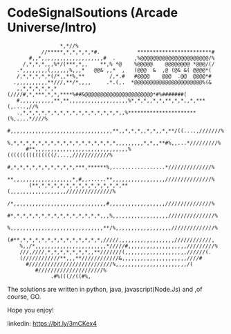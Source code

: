 # CodeSignalSoutions (Arcade Universe/Intro)

                                                                
                     *,*//%                                                     
               //*****,*,*,*,*,*#.            ************************#         
           #,,*,,,,,,,,,,,,,,,,,,,,#  .      ,%@@@@@@@@@@@@@@@@@@@@@@/%         
         /,*,*,*,,,%*/(***,*,,    **,% *@    %@@@@@    @@@@@@@@ *@@@/(/         
       .*,,,,,,,,(,,,,,,%,,,*   @@& ,,*  ,   (@@@  &  ,@ (@& &( @@@@*(          
       /,*,*,*,*,*(/*,,**%,**        /,*.#   #@@@@    @@@  .@@  @@@@*#          
      .,,,,,,,,,,**///,**/*,,,,     .*.(,.  *@@@@@@@@@@@@@@@@@@@@@@%(&          
       ,,*,*,*,*,*,*(////#,*,***,*,*,****%##&@@@@@@@@@@@@@@@@@@@@@@*#%#######(  
       #,,,,,,,,,,,**,**,,,,,,,,,,,,,,,,,,,%*,*,*,,*,*,**,*,*,,*,***(,....,//%  
       .,*,*,*,*,*,*,*,*,*,*,*,*,*,*,*,*,,%**********************(%,....*////%  
        #,,,,,,,,,,,,,,,,,,,,,,,,,,,,,,,,,**,,*,*,*,,*,*,,*,**/((....,///////%  
         %,*,*,*,*,*,*,*,*,*,*,*,*,*,*,*,*,*,,,,,,,,,*,*,,**#%,,...*/////////%  
          #**,,,,,,,,,,,,,,,,,,,,,,,,,,,,,,%(((((((((((((((/....,////////////%  
           #,*,*,*,*,*,*,*,*,*,*,***,******%,.................*//////////////%  
           **,,,,,,,,,,,,,,,,,,,*,#,,......**,,,,,,,,,,,,,,,,,///////////////%  
           (**,*,*,*,*,*,*,*,*,*,*,*,*,*,**(,,,,,,,,,,,,,,,,,,///////////////%  
           /*,,,,,,,,,,,,,,,,,,,,,,,,,,,,,,#,,,,,,,,,,,,,,,,,,///////////////%  
          #*,*,*,*,*,*,*,*,*,*,*,*,*,*,*,,,%,,,,,,,,,,,,,,,,,,///////////////%  
         %,,,,,,,,,,,,,,,,,,,,,,,,,,,,,,**/%,,,,,,,,,,,,,,,,,,//////////////%   
        (#**,*,*,*,*,*,*,*,*,*,*,*,*,*,/////,,,,,,,,,,,,,,,,,,////////////,     
        %,,/*,,,,,,,,,,,,,,,,,,,,,,,*/////#,,,,,,,,,,,,,,,,,,,/////////%        
        ///,////,*,*,*,*,*,*,*,,**///////(,,,,,,,,,,,,,,,,,,,,//////(.          
        (////////////**,,,**////////////&,,,,,,,,,,,,,,,,,,,,,////#             
          #///////////////////////////%,,,,,,,,,,,,,,,,,,,,,,,/(                
             #/////////////////////%                                            
                  .#%(((//((#%,   

The solutions are written in python, java, javascript(Node.Js) and ,of course, GO.

Hope you enjoy!

linkedin: https://bit.ly/3mCKex4